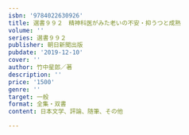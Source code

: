 ```yaml
---
isbn: '9784022630926'
title: 選書９９２　精神科医がみた老いの不安・抑うつと成熟
volume: ''
series: 選書９９２
publisher: 朝日新聞出版
pubdate: '2019-12-10'
cover: ''
author: 竹中星郎／著
description: ''
price: '1500'
genre: ''
target: 一般
format: 全集・双書
content: 日本文学、評論、随筆、その他

---
```

